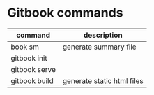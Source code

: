 # Gitbook commands

| command | description |
| ------ | -------- |
| book sm | generate summary file |
| gitbook init | |
| gitbook serve | |
| gitbook build | generate static html files |